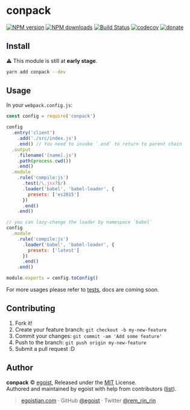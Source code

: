 # conpack

[![NPM version](https://img.shields.io/npm/v/conpack.svg?style=flat)](https://npmjs.com/package/conpack) [![NPM downloads](https://img.shields.io/npm/dm/conpack.svg?style=flat)](https://npmjs.com/package/conpack) [![Build Status](https://img.shields.io/circleci/project/egoist/conpack/master.svg?style=flat)](https://circleci.com/gh/egoist/conpack) [![codecov](https://codecov.io/gh/egoist/conpack/branch/master/graph/badge.svg)](https://codecov.io/gh/egoist/conpack)
 [![donate](https://img.shields.io/badge/$-donate-ff69b4.svg?maxAge=2592000&style=flat)](https://github.com/egoist/donate)

## Install

⚠ This module is still at **early stage**.

```bash
yarn add conpack --dev
```

## Usage

In your `webpack.config.js`:

```js
const config = require('conpack')

config
  .entry('client')
    .add('./src/index.js')
    .end() // You need to invoke `.end` to return to parent chain
  .output
    .filename('[name].js')
    .path(process.cwd())
    .end()
  .module
    .rule('compile:js')
      .test(/\.jsx?$/)
      .loader('babel', 'babel-loader', {
        presets: ['es2015']
      })
      .end()
    .end()

// you can lazy-change the loader by namespace `babel`
config
  .module
    .rule('compile:js')
      .loader('babel', 'babel-loader', {
        presets: ['latest']
      })
      .end()
    .end()

module.exports = config.toConfig()
```

For more usages please refer to [tests](/tests), docs are coming soon.

## Contributing

1. Fork it!
2. Create your feature branch: `git checkout -b my-new-feature`
3. Commit your changes: `git commit -am 'Add some feature'`
4. Push to the branch: `git push origin my-new-feature`
5. Submit a pull request :D


## Author

**conpack** © [egoist](https://github.com/egoist), Released under the [MIT](./LICENSE) License.<br>
Authored and maintained by egoist with help from contributors ([list](https://github.com/egoist/conpack/contributors)).

> [egoistian.com](https://egoistian.com) · GitHub [@egoist](https://github.com/egoist) · Twitter [@rem_rin_rin](https://twitter.com/rem_rin_rin)
